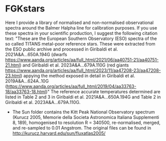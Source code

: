# FGKstars

Here I provide a library of normalised and non-normalised observational spectra around the Balmer Halpha line for calibration purposes.
If you use these spectra in your scientific production, I suggest the following citation text:
"These are the European Southern Observatory (ESO) spectra of the so called TITANS metal-poor reference stars. These were extracted from the ESO public archive and processed in Giribaldi et al. 2021A&A...650A.194G (dwarfs https://www.aanda.org/articles/aa/full_html/2021/06/aa40751-21/aa40751-21.html) and Giribaldi et al. 2023A&A...679A.110G (red giants https://www.aanda.org/articles/aa/full_html/2023/11/aa47208-23/aa47208-23.html) appying the method exposed in detail in Giribaldi et al. 2019A&A...624A..10G (https://www.aanda.org/articles/aa/full_html/2019/04/aa33763-18/aa33763-18.html)"
The reference accurate temperatures determined are listed in Table 2 and 3 in Giribaldi et al. 2021A&A...650A.194G and Table 2 in Giribaldi et al. 2023A&A...679A.110G.

- The Sun folder contains the Kitt Peak National Observatory spectrum (Kurucz 2005, Memorie della Societa Astronomica Italiana Supplementi 8, 189), homogenised to resolution R = 340500, re-normalised, merged, and re-sampled to 0.01 Angstrom. The original files can be found in http://kurucz.harvard.edu/sun/fluxatlas2005/
